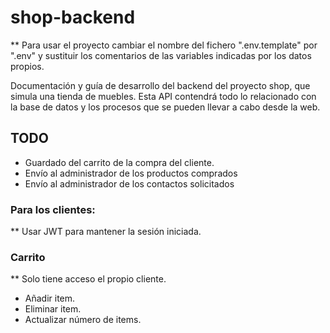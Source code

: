 # shop-backend
** Para usar el proyecto cambiar el nombre del fichero ".env.template" por ".env" y sustituir los comentarios de las variables indicadas por los datos propios.

Documentación y guía de desarrollo del backend del proyecto shop, que simula una tienda de muebles. Esta API contendrá todo lo relacionado con la base de datos y los procesos que se pueden llevar a cabo desde la web.

## TODO
* Guardado del carrito de la compra del cliente.
* Envío al administrador de los productos comprados
* Envío al administrador de los contactos solicitados

### Para los clientes:
** Usar JWT para mantener la sesión iniciada.

### Carrito
** Solo tiene acceso el propio cliente.
* Añadir item.
* Eliminar item.
* Actualizar número de items.
